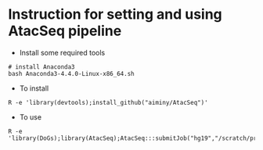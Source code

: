 # Instruction for setting and using AtacSeq pipeline

* Install some required tools
```{}
# install Anaconda3
bash Anaconda3-4.4.0-Linux-x86_64.sh
```

* To install
```{r}
R -e 'library(devtools);install_github("aiminy/AtacSeq")'
```

* To use
```{r}
R -e 'library(DoGs);library(AtacSeq);AtacSeq:::submitJob("hg19","/scratch/projects/bbc/aiminy_project/AtacSeq")'
```

